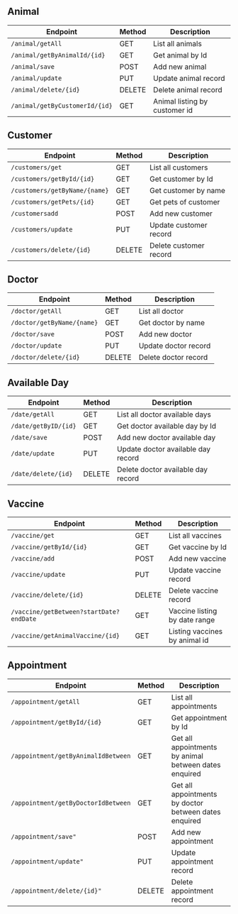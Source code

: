## Animal

| Endpoint                       | Method | Description                   |
|--------------------------------|--------|-------------------------------|
| `/animal/getAll`               | GET    | List all animals              |
| `/animal/getByAnimalId/{id}`   | GET    | Get animal by Id              |
| `/animal/save`                 | POST   | Add new animal                |
| `/animal/update`               | PUT    | Update animal record          |
| `/animal/delete/{id}`          | DELETE | Delete animal record          |
| `/animal/getByCustomerId/{id}` | GET    | Animal listing by customer id |

## Customer

| Endpoint                      | Method | Description            |
|-------------------------------|--------|------------------------|
| `/customers/get`              | GET    | List all customers     |
| `/customers/getById/{id}`     | GET    | Get customer by Id     |
| `/customers/getByName/{name}` | GET    | Get customer by name   |
| `/customers/getPets/{id}`     | GET    | Get pets of customer   |
| `/customersadd`               | POST   | Add new customer       |
| `/customers/update`           | PUT    | Update customer record |
| `/customers/delete/{id}`      | DELETE | Delete customer record |

## Doctor

| Endpoint                   | Method | Description          |
|----------------------------|--------|----------------------|
| `/doctor/getAll`           | GET    | List all doctor      |
| `/doctor/getByName/{name}` | GET    | Get doctor by name   |
| `/doctor/save`             | POST   | Add new doctor       |
| `/doctor/update`           | PUT    | Update doctor record |
| `/doctor/delete/{id}`      | DELETE | Delete doctor record |

## Available Day

| Endpoint             | Method | Description                        |
|----------------------|--------|------------------------------------|
| `/date/getAll`       | GET    | List all doctor available days     |
| `/date/getByID/{id}` | GET    | Get doctor available day by Id     |
| `/date/save`         | POST   | Add new doctor available day       |
| `/date/update`       | PUT    | Update doctor available day record |
| `/date/delete/{id}`  | DELETE | Delete doctor available day record |

## Vaccine

| Endpoint                                | Method | Description                   |
|-----------------------------------------|--------|-------------------------------|
| `/vaccine/get`                          | GET    | List all vaccines             |
| `/vaccine/getById/{id}`                 | GET    | Get vaccine by Id             |
| `/vaccine/add`                          | POST   | Add new vaccine               |
| `/vaccine/update`                       | PUT    | Update vaccine record         |
| `/vaccine/delete/{id}`                  | DELETE | Delete vaccine record         |
| `/vaccine/getBetween?startDate?endDate` | GET    | Vaccine listing by date range |
| `/vaccine/getAnimalVaccine/{id}`        | GET    | Listing vaccines by animal id |

## Appointment

| Endpoint                            | Method | Description                                           |
|-------------------------------------|--------|-------------------------------------------------------|
| `/appointment/getAll`               | GET    | List all appointments                                 |
| `/appointment/getById/{id}`         | GET    | Get appointment by Id                                 |
| `/appointment/getByAnimalIdBetween` | GET    | Get all appointments by animal between dates enquired |
| `/appointment/getByDoctorIdBetween` | GET    | Get all appointments by doctor between dates enquired |
| `/appointment/save"`                | POST   | Add new appointment                                   |
| `/appointment/update"`              | PUT    | Update appointment record                             |
| `/appointment/delete/{id}"`         | DELETE | Delete appointment record                             |









